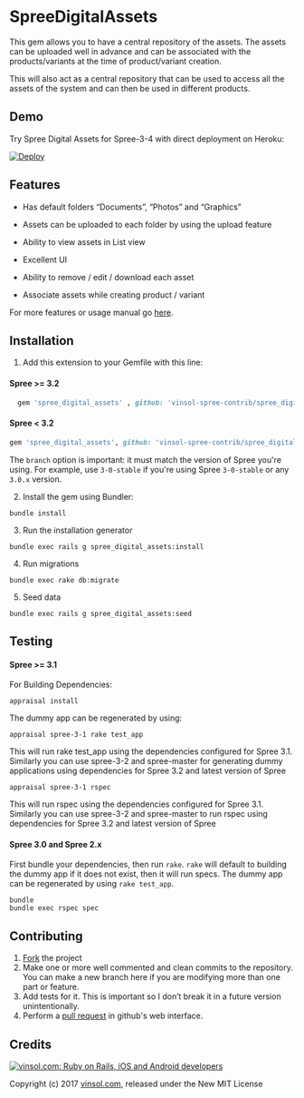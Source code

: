 SpreeDigitalAssets
==================

This gem allows you to have a central repository of the assets. The assets can be uploaded well
in advance and can be associated with the products/variants at the time of product/variant
creation.

This will also act as a central repository that can be used to access all the assets of the system
and can then be used in different products.

Demo
-----------------------------------
Try Spree Digital Assets for Spree-3-4 with direct deployment on Heroku:

[![Deploy](https://www.herokucdn.com/deploy/button.svg)](https://heroku.com/deploy?template=https://github.com/vinsol-spree-contrib/spree-demo-heroku/tree/spree-digital-assets)

## Features

* Has default folders “Documents”, “Photos” and “Graphics”

* Assets can be uploaded to each folder by using the upload feature

* Ability to view assets in List view

* Excellent UI

* Ability to remove / edit / download each asset

* Associate assets while creating product / variant

For more features or usage manual go [here](http://vinsol.com/spreecommerce-digital-asset-management).

## Installation

1. Add this extension to your Gemfile with this line:

  #### Spree >= 3.2

  ```ruby
    gem 'spree_digital_assets' , github: 'vinsol-spree-contrib/spree_digital_assets'
  ```

  #### Spree < 3.2

  ```ruby
  gem 'spree_digital_assets', github: 'vinsol-spree-contrib/spree_digital_assets', branch: 'X-X-stable'
  ```

  The `branch` option is important: it must match the version of Spree you're using.
  For example, use `3-0-stable` if you're using Spree `3-0-stable` or any `3.0.x` version.

2. Install the gem using Bundler:
  ```shell
  bundle install
  ```

3. Run the installation generator
  ```shell
  bundle exec rails g spree_digital_assets:install
  ```

4. Run migrations
  ```shell
  bundle exec rake db:migrate
  ```

5. Seed data
  ```shell
  bundle exec rails g spree_digital_assets:seed
  ```

## Testing

  #### Spree >= 3.1

  For Building Dependencies:
  ```shell
  appraisal install
  ```

  The dummy app can be regenerated by using:
  ```shell
  appraisal spree-3-1 rake test_app

  ```
  This will run rake test_app using the dependencies configured for Spree 3.1. Similarly you can use spree-3-2 and spree-master for generating dummy applications using dependencies for Spree 3.2 and latest version of Spree


  ```shell
  appraisal spree-3-1 rspec
  ```
  This will run rspec using the dependencies configured for Spree 3.1. Similarly you can use spree-3-2 and spree-master to run rspec using dependencies for Spree 3.2 and latest version of Spree


  #### Spree 3.0 and Spree 2.x

  First bundle your dependencies, then run `rake`. `rake` will default to building the dummy app if it does not exist, then it will run specs. The dummy app can be regenerated by using `rake test_app`.

  ```shell
  bundle
  bundle exec rspec spec
  ```

## Contributing

1. [Fork](https://help.github.com/articles/fork-a-repo) the project
2. Make one or more well commented and clean commits to the repository. You can make a new branch here if you are modifying more than one part or feature.
3. Add tests for it. This is important so I don’t break it in a future version unintentionally.
4. Perform a [pull request](https://help.github.com/articles/using-pull-requests) in github's web interface.

## Credits

[![vinsol.com: Ruby on Rails, iOS and Android developers](http://vinsol.com/vin_logo.png "Ruby on Rails, iOS and Android developers")](http://vinsol.com)

Copyright (c) 2017 [vinsol.com](http://vinsol.com "Ruby on Rails, iOS and Android developers"), released under the New MIT License
